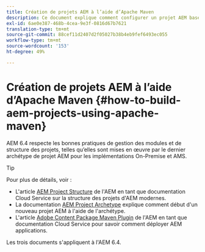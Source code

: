 ```yaml
---
title: Création de projets AEM à l’aide d’Apache Maven
description: Ce document explique comment configurer un projet AEM basé sur Apache Maven.
exl-id: 6ae0e387-468b-4cea-9e3f-0816d67b7621
translation-type: tm+mt
source-git-commit: 88cef11d2407d2f05027b38b4eb9fef6493ec055
workflow-type: tm+mt
source-wordcount: '153'
ht-degree: 49%

---
```


# Création de projets AEM à l’aide d’Apache Maven {#how-to-build-aem-projects-using-apache-maven}

AEM 6.4 respecte les bonnes pratiques de gestion des modules et de structure des projets, telles qu’elles sont mises en œuvre par le dernier archétype de projet AEM pour les implémentations On-Premise et AMS.

>[!TIP]
>
>Pour plus de détails, voir :
>
>* L&#39;article [AEM Project Structure](https://docs.adobe.com/content/help/fr-FR/experience-manager-cloud-service/implementing/developing/aem-project-content-package-structure.html) de l&#39;AEM en tant que documentation Cloud Service sur la structure des projets d&#39;AEM modernes.
>* La documentation [AEM Project Archetype](https://docs.adobe.com/content/help/fr-FR/experience-manager-core-components/using/developing/archetype/overview.html) explique comment début d&#39;un nouveau projet AEM à l&#39;aide de l&#39;archétype.
>* L&#39;article [Adobe Content Package Maven Plugin](https://experienceleague.adobe.com/docs/experience-manager-cloud-service/implementing/developer-tools/maven-plugin.html?lang=en#developer-tools) de l&#39;AEM en tant que documentation Cloud Service pour savoir comment déployer AEM applications.

>
>
Les trois documents s&#39;appliquent à l&#39;AEM 6.4.
